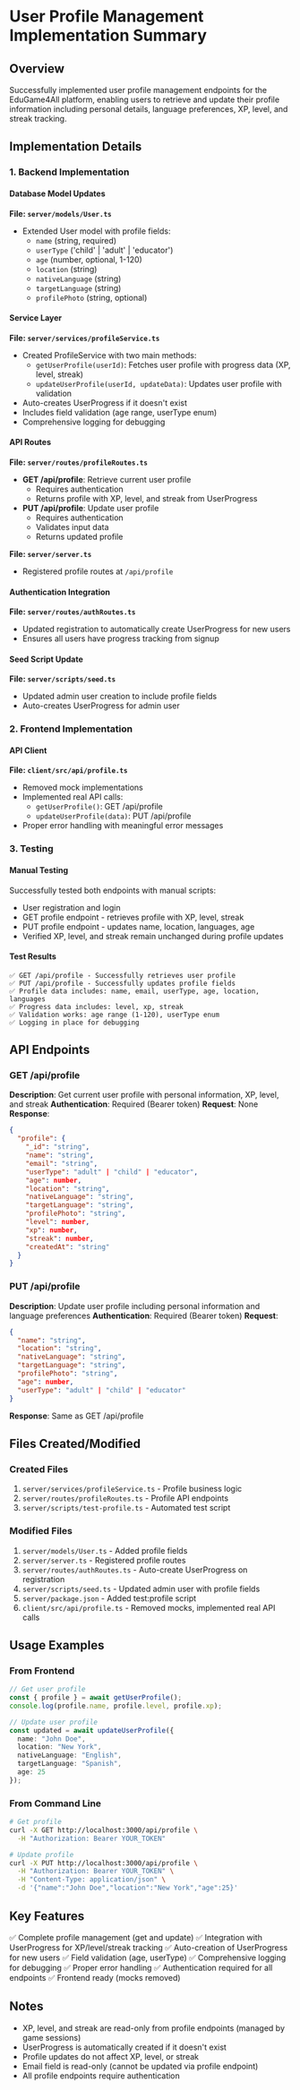 # User Profile Management Implementation Summary

## Overview
Successfully implemented user profile management endpoints for the EduGame4All platform, enabling users to retrieve and update their profile information including personal details, language preferences, XP, level, and streak tracking.

## Implementation Details

### 1. Backend Implementation

#### Database Model Updates
**File: `server/models/User.ts`**
- Extended User model with profile fields:
  - `name` (string, required)
  - `userType` ('child' | 'adult' | 'educator')
  - `age` (number, optional, 1-120)
  - `location` (string)
  - `nativeLanguage` (string)
  - `targetLanguage` (string)
  - `profilePhoto` (string, optional)

#### Service Layer
**File: `server/services/profileService.ts`**
- Created ProfileService with two main methods:
  - `getUserProfile(userId)`: Fetches user profile with progress data (XP, level, streak)
  - `updateUserProfile(userId, updateData)`: Updates user profile with validation
- Auto-creates UserProgress if it doesn't exist
- Includes field validation (age range, userType enum)
- Comprehensive logging for debugging

#### API Routes
**File: `server/routes/profileRoutes.ts`**
- **GET /api/profile**: Retrieve current user profile
  - Requires authentication
  - Returns profile with XP, level, and streak from UserProgress
- **PUT /api/profile**: Update user profile
  - Requires authentication
  - Validates input data
  - Returns updated profile

**File: `server/server.ts`**
- Registered profile routes at `/api/profile`

#### Authentication Integration
**File: `server/routes/authRoutes.ts`**
- Updated registration to automatically create UserProgress for new users
- Ensures all users have progress tracking from signup

#### Seed Script Update
**File: `server/scripts/seed.ts`**
- Updated admin user creation to include profile fields
- Auto-creates UserProgress for admin user

### 2. Frontend Implementation

#### API Client
**File: `client/src/api/profile.ts`**
- Removed mock implementations
- Implemented real API calls:
  - `getUserProfile()`: GET /api/profile
  - `updateUserProfile(data)`: PUT /api/profile
- Proper error handling with meaningful error messages

### 3. Testing

#### Manual Testing
Successfully tested both endpoints with manual scripts:
- User registration and login
- GET profile endpoint - retrieves profile with XP, level, streak
- PUT profile endpoint - updates name, location, languages, age
- Verified XP, level, and streak remain unchanged during profile updates

#### Test Results
```
✅ GET /api/profile - Successfully retrieves user profile
✅ PUT /api/profile - Successfully updates profile fields
✅ Profile data includes: name, email, userType, age, location, languages
✅ Progress data includes: level, xp, streak
✅ Validation works: age range (1-120), userType enum
✅ Logging in place for debugging
```

## API Endpoints

### GET /api/profile
**Description**: Get current user profile with personal information, XP, level, and streak
**Authentication**: Required (Bearer token)
**Request**: None
**Response**:
```json
{
  "profile": {
    "_id": "string",
    "name": "string",
    "email": "string",
    "userType": "adult" | "child" | "educator",
    "age": number,
    "location": "string",
    "nativeLanguage": "string",
    "targetLanguage": "string",
    "profilePhoto": "string",
    "level": number,
    "xp": number,
    "streak": number,
    "createdAt": "string"
  }
}
```

### PUT /api/profile
**Description**: Update user profile including personal information and language preferences
**Authentication**: Required (Bearer token)
**Request**:
```json
{
  "name": "string",
  "location": "string",
  "nativeLanguage": "string",
  "targetLanguage": "string",
  "profilePhoto": "string",
  "age": number,
  "userType": "adult" | "child" | "educator"
}
```
**Response**: Same as GET /api/profile

## Files Created/Modified

### Created Files
1. `server/services/profileService.ts` - Profile business logic
2. `server/routes/profileRoutes.ts` - Profile API endpoints
3. `server/scripts/test-profile.ts` - Automated test script

### Modified Files
1. `server/models/User.ts` - Added profile fields
2. `server/server.ts` - Registered profile routes
3. `server/routes/authRoutes.ts` - Auto-create UserProgress on registration
4. `server/scripts/seed.ts` - Updated admin user with profile fields
5. `server/package.json` - Added test:profile script
6. `client/src/api/profile.ts` - Removed mocks, implemented real API calls

## Usage Examples

### From Frontend
```typescript
// Get user profile
const { profile } = await getUserProfile();
console.log(profile.name, profile.level, profile.xp);

// Update user profile
const updated = await updateUserProfile({
  name: "John Doe",
  location: "New York",
  nativeLanguage: "English",
  targetLanguage: "Spanish",
  age: 25
});
```

### From Command Line
```bash
# Get profile
curl -X GET http://localhost:3000/api/profile \
  -H "Authorization: Bearer YOUR_TOKEN"

# Update profile
curl -X PUT http://localhost:3000/api/profile \
  -H "Authorization: Bearer YOUR_TOKEN" \
  -H "Content-Type: application/json" \
  -d '{"name":"John Doe","location":"New York","age":25}'
```

## Key Features
✅ Complete profile management (get and update)
✅ Integration with UserProgress for XP/level/streak tracking
✅ Auto-creation of UserProgress for new users
✅ Field validation (age, userType)
✅ Comprehensive logging for debugging
✅ Proper error handling
✅ Authentication required for all endpoints
✅ Frontend ready (mocks removed)

## Notes
- XP, level, and streak are read-only from profile endpoints (managed by game sessions)
- UserProgress is automatically created if it doesn't exist
- Profile updates do not affect XP, level, or streak
- Email field is read-only (cannot be updated via profile endpoint)
- All profile endpoints require authentication
